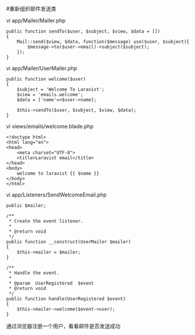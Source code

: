 #重新组织邮件发送类

vi app/Mailer/Mailer.php
```
public function sendTo($user, $subject, $view, $data = [])
{
    Mail::send($view, $data, function($message) use($user, $subject){
        $message->to($user->email)->subject($subject);
    });
}
```

vi app/Mailer/UserMailer.php
```
public function welcome($user)
{
    $subject = 'Welcome To Laravist';
    $view = 'emails.welcome';
    $data = ['name'=>$user->name];
    
    $this->sendTo($user, $subject, $view, $data);
}
```

vi views/emails/welcome.blade.php
```
<!doctype html>
<html lang="en">
<head>
    <meta charset="UTF-8">
    <title>Laravist email</title>
</head>
<body>
    welcome to laravist {{ $name }}
</body>
</html>
```

vi app/Listeners/SendWelcomeEmail.php
```
public $mailer;

/**
 * Create the event listener.
 *
 * @return void
 */
public function __construct(UserMailer $mailer)
{
    $this->mailer = $mailer;
}

/**
 * Handle the event.
 *
 * @param  UserRegistered  $event
 * @return void
 */
public function handle(UserRegistered $event)
{
    $this->mailer->welcome($event->user);
}
```
通过浏览器注册一个用户，看看邮件是否发送成功